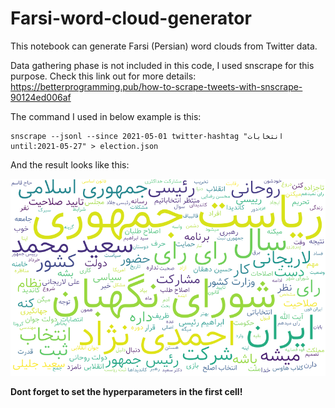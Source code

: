 # Farsi-word-cloud-generator
This notebook can generate Farsi (Persian) word clouds from Twitter data.  
  
Data gathering phase is not included in this code, I used snscrape for this purpose. Check this link out for more details:  
https://betterprogramming.pub/how-to-scrape-tweets-with-snscrape-90124ed006af  
  
The command I used in below example is this:
```
snscrape --jsonl --since 2021-05-01 twitter-hashtag "انتخابات until:2021-05-27" > election.json
```
  
And the result looks like this:  
  
![انتخابات](/election.png?raw=true)  
  
**Dont forget to set the hyperparameters in the first cell!**
